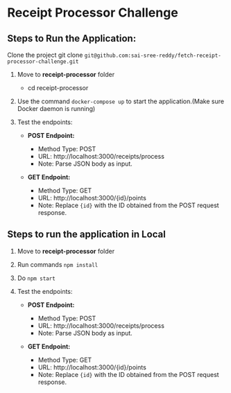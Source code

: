 # Receipt Processor Challenge

## Steps to Run the Application:

Clone the project
git clone `git@github.com:sai-sree-reddy/fetch-receipt-processor-challenge.git`

1. Move to **receipt-processor** folder
    - cd receipt-processor

3. Use the command `docker-compose up` to start the application.(Make sure Docker daemon is running)

4. Test the endpoints:

   - **POST Endpoint:**
     - Method Type: POST
     - URL: http://localhost:3000/receipts/process
     - Note: Parse JSON body as input.

   - **GET Endpoint:**
     - Method Type: GET
     - URL: http://localhost:3000/{id}/points
     - Note: Replace `{id}` with the ID obtained from the POST request response.

## Steps to run the application in Local

1. Move to **receipt-processor** folder
2. Run commands `npm install`
3. Do `npm start`
4. Test the endpoints:

   - **POST Endpoint:**
     - Method Type: POST
     - URL: http://localhost:3000/receipts/process
     - Note: Parse JSON body as input.

   - **GET Endpoint:**
     - Method Type: GET
     - URL: http://localhost:3000/{id}/points
     - Note: Replace `{id}` with the ID obtained from the POST request response.

